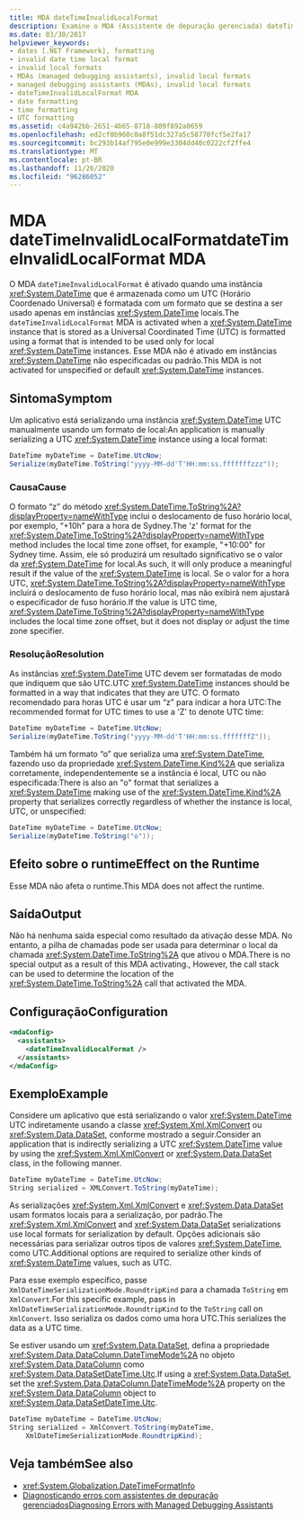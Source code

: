 ```yaml
---
title: MDA dateTimeInvalidLocalFormat
description: Examine o MDA (Assistente de depuração gerenciada) dateTimeInvalidLocalFormat, que é ativado quando um valor DateTime armazenado em UTC Obtém um formato DateTime somente local.
ms.date: 03/30/2017
helpviewer_keywords:
- dates [.NET Framework], formatting
- invalid date time local format
- invalid local formats
- MDAs (managed debugging assistants), invalid local formats
- managed debugging assistants (MDAs), invalid local formats
- dateTimeInvalidLocalFormat MDA
- date formatting
- time formatting
- UTC formatting
ms.assetid: c4a942bb-2651-4b65-8718-809f892a0659
ms.openlocfilehash: ed2cf0b960c0a8f51dc327a5c58770fcf5e2fa17
ms.sourcegitcommit: bc293b14af795e0e999e3304dd40c0222cf2ffe4
ms.translationtype: MT
ms.contentlocale: pt-BR
ms.lasthandoff: 11/26/2020
ms.locfileid: "96286052"
---
```

# <a name="datetimeinvalidlocalformat-mda"></a><span data-ttu-id="fec62-103">MDA dateTimeInvalidLocalFormat</span><span class="sxs-lookup"><span data-stu-id="fec62-103">dateTimeInvalidLocalFormat MDA</span></span>

<span data-ttu-id="fec62-104">O MDA `dateTimeInvalidLocalFormat` é ativado quando uma instância <xref:System.DateTime> que é armazenada como um UTC (Horário Coordenado Universal) é formatada com um formato que se destina a ser usado apenas em instâncias <xref:System.DateTime> locais.</span><span class="sxs-lookup"><span data-stu-id="fec62-104">The `dateTimeInvalidLocalFormat` MDA is activated when a <xref:System.DateTime> instance that is stored as a Universal Coordinated Time (UTC) is formatted using a format that is intended to be used only for local <xref:System.DateTime> instances.</span></span> <span data-ttu-id="fec62-105">Esse MDA não é ativado em instâncias <xref:System.DateTime> não especificadas ou padrão.</span><span class="sxs-lookup"><span data-stu-id="fec62-105">This MDA is not activated for unspecified or default <xref:System.DateTime> instances.</span></span>  
  
## <a name="symptom"></a><span data-ttu-id="fec62-106">Sintoma</span><span class="sxs-lookup"><span data-stu-id="fec62-106">Symptom</span></span>  

 <span data-ttu-id="fec62-107">Um aplicativo está serializando uma instância <xref:System.DateTime> UTC manualmente usando um formato de local:</span><span class="sxs-lookup"><span data-stu-id="fec62-107">An application is manually serializing a UTC <xref:System.DateTime> instance using a local format:</span></span>  
  
```csharp
DateTime myDateTime = DateTime.UtcNow;  
Serialize(myDateTime.ToString("yyyy-MM-dd'T'HH:mm:ss.fffffffzzz"));  
```  
  
### <a name="cause"></a><span data-ttu-id="fec62-108">Causa</span><span class="sxs-lookup"><span data-stu-id="fec62-108">Cause</span></span>  

 <span data-ttu-id="fec62-109">O formato “z” do método <xref:System.DateTime.ToString%2A?displayProperty=nameWithType> inclui o deslocamento de fuso horário local, por exemplo, “+10h” para a hora de Sydney.</span><span class="sxs-lookup"><span data-stu-id="fec62-109">The 'z' format for the <xref:System.DateTime.ToString%2A?displayProperty=nameWithType> method includes the local time zone offset, for example, "+10:00" for Sydney time.</span></span> <span data-ttu-id="fec62-110">Assim, ele só produzirá um resultado significativo se o valor da <xref:System.DateTime> for local.</span><span class="sxs-lookup"><span data-stu-id="fec62-110">As such, it will only produce a meaningful result if the value of the <xref:System.DateTime> is local.</span></span> <span data-ttu-id="fec62-111">Se o valor for a hora UTC, <xref:System.DateTime.ToString%2A?displayProperty=nameWithType> incluirá o deslocamento de fuso horário local, mas não exibirá nem ajustará o especificador de fuso horário.</span><span class="sxs-lookup"><span data-stu-id="fec62-111">If the value is UTC time, <xref:System.DateTime.ToString%2A?displayProperty=nameWithType> includes the local time zone offset, but it does not display or adjust the time zone specifier.</span></span>  
  
### <a name="resolution"></a><span data-ttu-id="fec62-112">Resolução</span><span class="sxs-lookup"><span data-stu-id="fec62-112">Resolution</span></span>  

 <span data-ttu-id="fec62-113">As instâncias <xref:System.DateTime> UTC devem ser formatadas de modo que indiquem que são UTC.</span><span class="sxs-lookup"><span data-stu-id="fec62-113">UTC <xref:System.DateTime> instances should be formatted in a way that indicates that they are UTC.</span></span> <span data-ttu-id="fec62-114">O formato recomendado para horas UTC é usar um “z” para indicar a hora UTC:</span><span class="sxs-lookup"><span data-stu-id="fec62-114">The recommended format for UTC times to use a 'Z' to denote UTC time:</span></span>  
  
```csharp
DateTime myDateTime = DateTime.UtcNow;  
Serialize(myDateTime.ToString("yyyy-MM-dd'T'HH:mm:ss.fffffffZ"));  
```  
  
 <span data-ttu-id="fec62-115">Também há um formato “o” que serializa uma <xref:System.DateTime>, fazendo uso da propriedade <xref:System.DateTime.Kind%2A> que serializa corretamente, independentemente se a instância é local, UTC ou não especificada:</span><span class="sxs-lookup"><span data-stu-id="fec62-115">There is also an "o" format that serializes a <xref:System.DateTime> making use of the <xref:System.DateTime.Kind%2A> property that serializes correctly regardless of whether the instance is local, UTC, or unspecified:</span></span>  
  
```csharp
DateTime myDateTime = DateTime.UtcNow;  
Serialize(myDateTime.ToString("o"));  
```  
  
## <a name="effect-on-the-runtime"></a><span data-ttu-id="fec62-116">Efeito sobre o runtime</span><span class="sxs-lookup"><span data-stu-id="fec62-116">Effect on the Runtime</span></span>  

 <span data-ttu-id="fec62-117">Esse MDA não afeta o runtime.</span><span class="sxs-lookup"><span data-stu-id="fec62-117">This MDA does not affect the runtime.</span></span>  
  
## <a name="output"></a><span data-ttu-id="fec62-118">Saída</span><span class="sxs-lookup"><span data-stu-id="fec62-118">Output</span></span>  

 <span data-ttu-id="fec62-119">Não há nenhuma saída especial como resultado da ativação desse MDA. No entanto, a pilha de chamadas pode ser usada para determinar o local da chamada <xref:System.DateTime.ToString%2A> que ativou o MDA.</span><span class="sxs-lookup"><span data-stu-id="fec62-119">There is no special output as a result of this MDA activating., However, the call stack can be used to determine the location of the <xref:System.DateTime.ToString%2A> call that activated the MDA.</span></span>  
  
## <a name="configuration"></a><span data-ttu-id="fec62-120">Configuração</span><span class="sxs-lookup"><span data-stu-id="fec62-120">Configuration</span></span>  
  
```xml  
<mdaConfig>  
  <assistants>  
    <dateTimeInvalidLocalFormat />  
  </assistants>  
</mdaConfig>  
```  
  
## <a name="example"></a><span data-ttu-id="fec62-121">Exemplo</span><span class="sxs-lookup"><span data-stu-id="fec62-121">Example</span></span>  

 <span data-ttu-id="fec62-122">Considere um aplicativo que está serializando o valor <xref:System.DateTime> UTC indiretamente usando a classe <xref:System.Xml.XmlConvert> ou <xref:System.Data.DataSet>, conforme mostrado a seguir.</span><span class="sxs-lookup"><span data-stu-id="fec62-122">Consider an application that is indirectly serializing a UTC <xref:System.DateTime> value by using the <xref:System.Xml.XmlConvert> or <xref:System.Data.DataSet> class, in the following manner.</span></span>  
  
```csharp
DateTime myDateTime = DateTime.UtcNow;  
String serialized = XMLConvert.ToString(myDateTime);  
```  
  
 <span data-ttu-id="fec62-123">As serializações <xref:System.Xml.XmlConvert> e <xref:System.Data.DataSet> usam formatos locais para a serialização, por padrão.</span><span class="sxs-lookup"><span data-stu-id="fec62-123">The <xref:System.Xml.XmlConvert> and <xref:System.Data.DataSet> serializations use local formats for serialization by default.</span></span> <span data-ttu-id="fec62-124">Opções adicionais são necessárias para serializar outros tipos de valores <xref:System.DateTime>, como UTC.</span><span class="sxs-lookup"><span data-stu-id="fec62-124">Additional options are required to serialize other kinds of <xref:System.DateTime> values, such as UTC.</span></span>  
  
 <span data-ttu-id="fec62-125">Para esse exemplo específico, passe `XmlDateTimeSerializationMode.RoundtripKind` para a chamada `ToString` em `XmlConvert`.</span><span class="sxs-lookup"><span data-stu-id="fec62-125">For this specific example, pass in `XmlDateTimeSerializationMode.RoundtripKind` to the `ToString` call on `XmlConvert`.</span></span> <span data-ttu-id="fec62-126">Isso serializa os dados como uma hora UTC.</span><span class="sxs-lookup"><span data-stu-id="fec62-126">This serializes the data as a UTC time.</span></span>  
  
 <span data-ttu-id="fec62-127">Se estiver usando um <xref:System.Data.DataSet>, defina a propriedade <xref:System.Data.DataColumn.DateTimeMode%2A> no objeto <xref:System.Data.DataColumn> como <xref:System.Data.DataSetDateTime.Utc>.</span><span class="sxs-lookup"><span data-stu-id="fec62-127">If using a <xref:System.Data.DataSet>, set the <xref:System.Data.DataColumn.DateTimeMode%2A> property on the <xref:System.Data.DataColumn> object to <xref:System.Data.DataSetDateTime.Utc>.</span></span>  
  
```csharp
DateTime myDateTime = DateTime.UtcNow;  
String serialized = XmlConvert.ToString(myDateTime,
    XmlDateTimeSerializationMode.RoundtripKind);  
```  
  
## <a name="see-also"></a><span data-ttu-id="fec62-128">Veja também</span><span class="sxs-lookup"><span data-stu-id="fec62-128">See also</span></span>

- <xref:System.Globalization.DateTimeFormatInfo>
- [<span data-ttu-id="fec62-129">Diagnosticando erros com assistentes de depuração gerenciados</span><span class="sxs-lookup"><span data-stu-id="fec62-129">Diagnosing Errors with Managed Debugging Assistants</span></span>](diagnosing-errors-with-managed-debugging-assistants.md)
